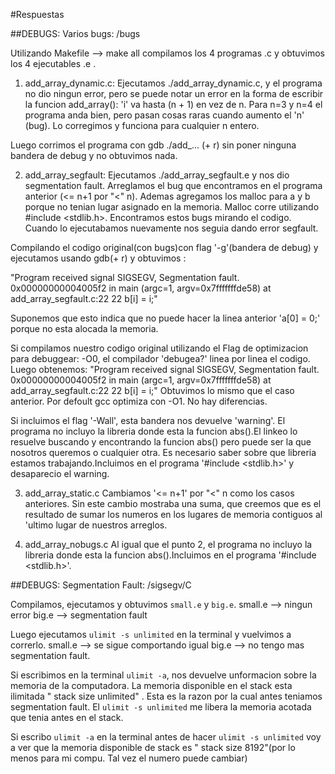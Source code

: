 #Respuestas 

##DEBUGS: Varios bugs: /bugs

Utilizando Makefile --> make all compilamos los 4 programas .c y obtuvimos los 4 ejecutables .e .


1. add_array_dynamic.c:
Ejecutamos ./add_array_dynamic.c, y el programa no dio ningun error, pero se puede notar un error en la forma de escribir la funcion add_array(): 'i' va hasta (n + 1) en vez de n.
Para n=3 y n=4 el programa anda bien, pero pasan cosas raras cuando aumento el 'n' (bug). 
Lo corregimos y funciona para cualquier n entero.

Luego corrimos el programa con gdb ./add_... (+ r) sin poner ninguna bandera de debug y no obtuvimos nada.

2. add_array_segfault:
Ejecutamos ./add_array_segfault.e y nos dio segmentation fault.
Arreglamos el bug que encontramos en el programa anterior (<= n+1 por "<" n). 
Ademas agregamos los malloc para a y b porque no tenian lugar asignado en la memoria. Malloc corre utilizando #include <stdlib.h>.
Encontramos estos bugs mirando el codigo. Cuando lo ejecutabamos nuevamente nos seguia dando error segfault.

Compilando el codigo original(con bugs)con flag '-g'(bandera de debug) y ejecutamos usando gdb(+ r) y obtuvimos :

"Program received signal SIGSEGV, Segmentation fault.
0x00000000004005f2 in main (argc=1, argv=0x7fffffffde58) at add_array_segfault.c:22
22      b[i] = i;"

Suponemos que esto indica que no puede hacer la linea anterior 'a[0] = 0;' porque no esta alocada la memoria.

Si compilamos nuestro codigo original utilizando el Flag de optimizacion para debuggear: -O0, el compilador 'debugea?' linea por linea el codigo. Luego obtenemos:
"Program received signal SIGSEGV, Segmentation fault.
0x00000000004005f2 in main (argc=1, argv=0x7fffffffde58) at add_array_segfault.c:22
22      b[i] = i;"
Obtuvimos lo mismo que el caso anterior. Por defoult gcc optimiza con -O1. No hay diferencias.


Si incluimos el flag '-Wall', esta bandera nos devuelve 'warning'. El programa no incluyo la libreria donde esta la funcion abs().El linkeo lo resuelve buscando y encontrando la funcion abs() pero puede ser la que nosotros queremos o cualquier otra. Es necesario saber sobre que libreria estamos trabajando.Incluimos en el programa '#include <stdlib.h>' y desaparecio el warning.


3. add_array_static.c
Cambiamos '<= n+1' por "<" n como los casos anteriores.
Sin este cambio mostraba una suma, que creemos que es el resultado de sumar
los numeros en los lugares de memoria contiguos al 'ultimo lugar de nuestros
arreglos.

4. add_array_nobugs.c
Al igual que el punto 2, el programa no incluyo la libreria donde esta la funcion abs().Incluimos en el programa '#include <stdlib.h>'.

##DEBUGS: Segmentation Fault: /sigsegv/C

Compilamos, ejecutamos y obtuvimos `small.e` y `big.e`. 
small.e --> ningun error
big.e --> segmentation fault

Luego ejecutamos `ulimit -s unlimited` en la terminal y vuelvimos a
correrlo.
small.e --> se sigue comportando igual
big.e   --> no tengo mas segmentation fault.

Si escribimos en la terminal `ulimit -a`, nos devuelve unformacion sobre la memoria de la computadora.
La memoria disponible en el stack esta ilimitada " stack size unlimited" . Esta es la razon por la cual antes teniamos 
segmentation fault.
El `ulimit -s unlimited` me libera la memoria acotada que tenia antes en el stack.

Si escribo `ulimit -a` en la terminal antes de hacer `ulimit -s unlimited` voy a ver que la memoria disponible de stack es 
" stack size 8192"(por lo menos para mi compu. Tal vez el numero puede cambiar)


